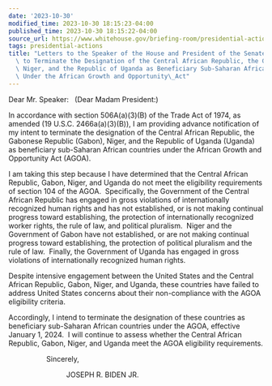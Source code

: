 ```yaml
---
date: '2023-10-30'
modified_time: 2023-10-30 18:15:23-04:00
published_time: 2023-10-30 18:15:22-04:00
source_url: https://www.whitehouse.gov/briefing-room/presidential-actions/2023/10/30/letters-to-the-speaker-of-the-house-and-president-of-the-senate-on-intent-to-terminate-the-designation-of-the-central-african-republic-the-gabonese-republic-niger-and-the-republic-of-uganda-as-bene/
tags: presidential-actions
title: "Letters to the Speaker of the House and President of the Senate on Intent\
  \ to Terminate the Designation of the Central African Republic, the Gabonese Republic,\
  \ Niger, and the Republic of Uganda as Beneficiary Sub-Saharan African Countries\
  \ Under the African Growth and Opportunity\_Act"
---
```

 
Dear Mr. Speaker:   (Dear Madam President:)  
  
In accordance with section 506A(a)(3)(B) of the Trade Act of 1974, as
amended (19 U.S.C. 2466a(a)(3)(B)), I am providing advance notification
of my intent to terminate the designation of the Central African
Republic, the Gabonese Republic (Gabon), Niger, and the Republic of
Uganda (Uganda) as beneficiary sub-Saharan African countries under the
African Growth and Opportunity Act (AGOA).  
  
I am taking this step because I have determined that the Central African
Republic, Gabon, Niger, and Uganda do not meet the eligibility
requirements of section 104 of the AGOA.  Specifically, the Government
of the Central African Republic has engaged in gross violations of
internationally recognized human rights and has not established, or is
not making continual progress toward establishing, the protection of
internationally recognized worker rights, the rule of law, and political
pluralism.  Niger and the Government of Gabon have not established, or
are not making continual progress toward establishing, the protection of
political pluralism and the rule of law.  Finally, the Government of
Uganda has engaged in gross violations of internationally recognized
human rights.   
  
Despite intensive engagement between the United States and the Central
African Republic, Gabon, Niger, and Uganda, these countries have failed
to address United States concerns about their non-compliance with the
AGOA eligibility criteria.    
  
Accordingly, I intend to terminate the designation of these countries as
beneficiary sub-Saharan African countries under the AGOA, effective
January 1, 2024.  I will continue to assess whether the Central African
Republic, Gabon, Niger, and Uganda meet the AGOA eligibility
requirements.

                   Sincerely,

                             JOSEPH R. BIDEN JR.
